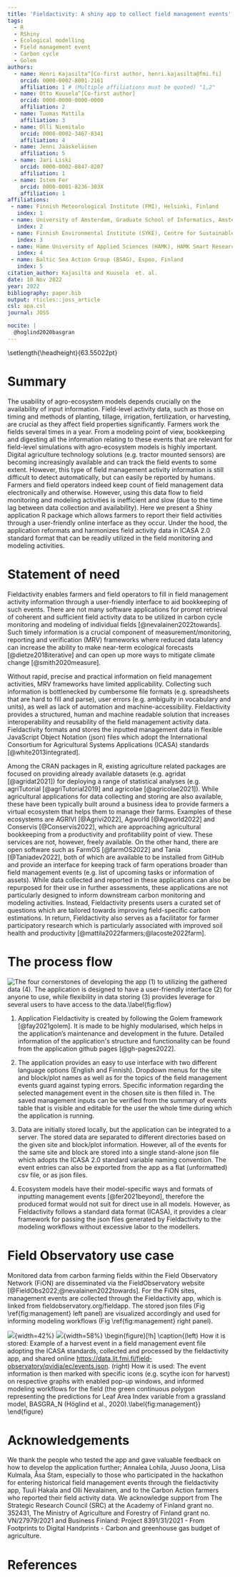 ```yaml
---
title: 'Fieldactivity: A shiny app to collect field management events'
tags:
  - R
  - RShiny
  - Ecological modelling
  - Field management event
  - Carbon cycle
  - Golem
authors:
  - name: Henri Kajasilta^[Co-first author, henri.kajasilta@fmi.fi]
    orcid: 0000-0002-8001-2161
    affiliation: 1 # (Multiple affiliations must be quoted) "1,2"
  - name: Otto Kuusela^[Co-first author]
    orcid: 0000-0000-0000-0000
    affiliation: 2
  - name: Tuomas Mattila
    affiliation: 3
  - name: Olli Niemitalo
    orcid: 0000-0002-3467-8341
    affiliation: 4
  - name: Jenni Jääskeläinen
    affiliation: 5
  - name: Jari Liski
    orcid: 0000-0002-0847-8207
    affiliation: 1
  - name: Istem Fer
    orcid: 0000-0001-8236-303X
    affiliation: 1
affiliations:
 - name: Finnish Meteorological Institute (FMI), Helsinki, Finland
   index: 1
 - name: University of Amsterdam, Graduate School of Informatics, Amsterdam, Netherlands
   index: 2
 - name: Finnish Environmental Institute (SYKE), Centre for Sustainable Production and Consumption, Helsinki, Finland
   index: 3
 - name: Häme University of Applied Sciences (HAMK), HAMK Smart Research Unit, Hämeenlinna, Finland
   index: 4
 - name: Baltic Sea Action Group (BSAG), Espoo, Finland
   index: 5
citation_author: Kajasilta and Kuusela  et. al.
date: 10 Nov 2022
year: 2022
bibliography: paper.bib
output: rticles::joss_article
csl: apa.csl
journal: JOSS

nocite: |
  @hoglind2020basgran
---
```


\setlength{\headheight}{63.55022pt}


# Summary

The usability of agro-ecosystem models depends crucially on the availability of input information. Field-level activity data, such as those on timing and methods of planting, tillage, irrigation, fertilization, or harvesting, are crucial as they affect field properties significantly. Farmers work the fields several times in a year. From a modeling point of view, bookkeeping and digesting all the information relating to these events that are relevant for field-level simulations with agro-ecosystem models is highly important. Digital agriculture technology solutions (e.g. tractor mounted sensors) are becoming increasingly available and can track the field events to some extent. However, this type of field management activity information is still difficult to detect automatically, but can easily be reported by humans. Farmers and field operators indeed keep count of field management data electronically and otherwise. However, using this data flow to field monitoring and modeling activities is inefficient and slow (due to the time lag between data collection and availability). Here we present a Shiny application R package which allows farmers to report their field activities through a user-friendly online interface as they occur. Under the hood, the application reformats and harmonizes field activity data in ICASA 2.0 standard format that can be readily utilized in the field monitoring and modeling activities.


# Statement of need

Fieldactivity enables farmers and field operators to fill in field management activity information through a user-friendly interface to aid bookkeeping of such events. There are not many software applications for prompt retrieval of coherent and sufficient field activity data to be utilized in carbon cycle monitoring and modeling of individual fields [@nevalainen2022towards]. Such timely information is a crucial component of measurement/monitoring, reporting and verification (MRV) frameworks where reduced data latency can increase the ability to make near-term ecological forecasts [@dietze2018iterative] and can open up more ways to mitigate climate change [@smith2020measure].

Without rapid, precise and practical information on field management activities, MRV frameworks have limited applicability. Collecting such information is bottlenecked by cumbersome file formats (e.g. spreadsheets that are hard to fill and parse), user errors (e.g. ambiguity in vocabulary and units), as well as lack of automation and machine-accessibility. Fieldactivity provides a structured, human and machine readable solution that increases interoperability and reusability of the field management activity data. Fieldactivity formats and stores the inputted management data in flexible JavaScript Object Notation (json) files which adopt the International Consortium for Agricultural Systems Applications (ICASA) standards [@white2013integrated].

Among the CRAN packages in R, existing agriculture related packages are focused on providing already available datasets (e.g. agridat [@agridat2021]) for deploying a range of statistical analyses (e.g. agriTutorial [@agriTutorial2019] and agricolae [@agricolae2021]). While agricultural applications for data collecting and storing are also available, these have been typically built around a business idea to provide farmers a virtual ecosystem that helps them to manage their farms. Examples of these ecosystems are AGRIVI [@Agrivi2022], Agworld [@Agworld2022] and Conservis [@Conservis2022], which are approaching agricultural bookkeeping from a productivity and profitability point of view. These services are not, however, freely available. On the other hand, there are open software such as FarmOS [@farmOS2022] and Tania [@Taniadev2022], both of which are available to be installed from GitHub and provide an interface for keeping track of farm operations broader than field management events (e.g. list of upcoming tasks or information of assets). While data collected and reported in these applications can also be repurposed for their use in further assessments, these applications are not particularly designed to inform downstream carbon monitoring and modeling activities. Instead, Fieldactivity presents users a curated set of questions which are tailored towards improving field-specific carbon estimations. In return, Fieldactivity also serves as a facilitator for farmer participatory research which is particularly associated with improved soil health and productivity [@mattila2022farmers;@lacoste2022farm].

# The process flow

<!-- Figure \ref{fig:flow} --> 


![The four cornerstones of developing the app (1) to utilizing the gathered data (4). The application is designed to have a user-friendly interface (2) for anyone to use, while flexibility in data storing (3) provides leverage for several users to have access to the data.\label{fig:flow}](./images/4fields.png)


1) Application Fieldactivity is created by following the Golem framework [@fay2021golem]. It is made to be highly modularised, which helps in the application’s maintenance and development in the future. Detailed information of the application's structure and functionality can be found from the application github pages [@gh-pages2022].

2) The application provides an easy to use interface with two different language options (English and Finnish). Dropdown menus for the site and block/plot names as well as for the topics of the field management events guard against typing errors. Specific information regarding the selected management event in the chosen site is then filled in. The saved management inputs can be verified from the summary of events table that is visible and editable for the user the whole time during which the application is running.

3) Data are initially stored locally, but the application can be integrated to a server. The stored data are separated to different directories based on the given site and block/plot information. However, all of the events for the same site and block are stored into a single stand-alone json file which adopts the ICASA 2.0 standard variable naming convention. The event entries can also be exported from the app as a flat (unformatted) csv file, or as json files.

4) Ecosystem models have their model-specific ways and formats of inputting management events [@fer2021beyond], therefore the produced format would not suit for direct use in all models. However, as Fieldactivity follows a standard data format (ICASA), it provides a clear framework for passing the json files generated by Fieldactivity to the modeling workflows without excessive labor to the modellers.

# Field Observatory use case

Monitored data from carbon farming fields within the Field Observatory Network (FiON) are disseminated via the FieldObservatory website [@FieldObs2022;@nevalainen2022towards]. For the FiON sites, management events are collected through the Fieldactivity app, which is linked from fieldobservatory.org/fieldapp. The stored json files (Fig \ref{fig:management} left panel) are visualized accordingly and used for informing modeling workflows (Fig \ref{fig:management} right panel). 



![](./images/Org_Dat_FA.png){width=42%} ![](./images/Org_App_FA.png){width=58%}
\begin{figure}[!h]
\caption{(left) How it is stored: Example of a harvest event in a field management event file adopting the ICASA standards, collected and processed by the fieldactivity app, and shared online https://data.lit.fmi.fi/field-observatory/qvidja/ec/events.json. (right) How it is used: The event information is then marked with specific icons (e.g. scythe icon for harvest) on respective graphs with enabled pop-up windows, and informed modeling workflows for the field (the green continuous polygon representing the predictions for Leaf Area Index variable from a grassland model, BASGRA\_N (Höglind et al., 2020).\label{fig:management}}
\end{figure}



# Acknowledgements

We thank the people who tested the app and gave valuable feedback on how to develop the application further; Annalea Lohila, Juuso Joona, Liisa Kulmala, Åsa Stam, especially to those who participated in the hackathon for entering historical field management events through the fieldactivity app, Tuuli Hakala and Olli Nevalainen, and to the Carbon Action farmers who reported their field activity data. We acknowledge support from The Strategic Research Council (SRC) at the Academy of Finland grant no. 352431, The Ministry of Agriculture and Forestry of Finland grant no. VN/27979/2021 and Business Finland: Project 8391/31/2021 - From Footprints to Digital Handprints - Carbon and greenhouse gas budget of agriculture.



# References
